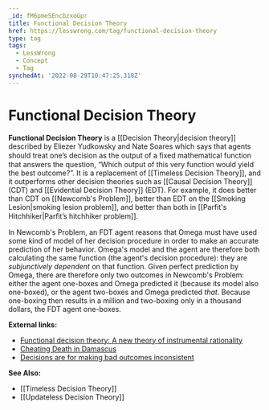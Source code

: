 ```yaml
---
_id: fM6pmeSEncbzxoGpr
title: Functional Decision Theory
href: https://lesswrong.com/tag/functional-decision-theory
type: tag
tags:
  - LessWrong
  - Concept
  - Tag
synchedAt: '2022-08-29T10:47:25.318Z'
---
```

# Functional Decision Theory

**Functional Decision Theory** is a [[Decision Theory|decision theory]] described by Eliezer Yudkowsky and Nate Soares which says that agents should treat one’s decision as the output of a ﬁxed mathematical function that answers the question, “Which output of this very function would yield the best outcome?”. It is a replacement of [[Timeless Decision Theory]], and it outperforms other decision theories such as [[Causal Decision Theory]] (CDT) and [[Evidential Decision Theory]] (EDT). For example, it does better than CDT on [[Newcomb's Problem]], better than EDT on the [[Smoking Lesion|smoking lesion problem]], and better than both in [[Parfit's Hitchhiker|Parﬁt’s hitchhiker problem]].

In Newcomb's Problem, an FDT agent reasons that Omega must have used some kind of model of her decision procedure in order to make an accurate prediction of her behavior. Omega's model and the agent are therefore both calculating the same function (the agent's decision procedure): they are *subjunctively dependent* on that function. Given perfect prediction by Omega, there are therefore only two outcomes in Newcomb's Problem: either the agent one-boxes and Omega predicted it (because its model also one-boxed), or the agent two-boxes and Omega predicted *that*. Because one-boxing then results in a million and two-boxing only in a thousand dollars, the FDT agent one-boxes.

**External links:**

*   [Functional decision theory: A new theory of instrumental rationality](https://intelligence.org/2017/10/22/fdt)
*   [Cheating Death in Damascus](https://intelligence.org/2017/03/18/new-paper-cheating-death-in-damascus/)
*   [Decisions are for making bad outcomes inconsistent](https://intelligence.org/2017/04/07/decisions-are-for-making-bad-outcomes-inconsistent/)

**See Also:**

*   [[Timeless Decision Theory]]
*   [[Updateless Decision Theory]]